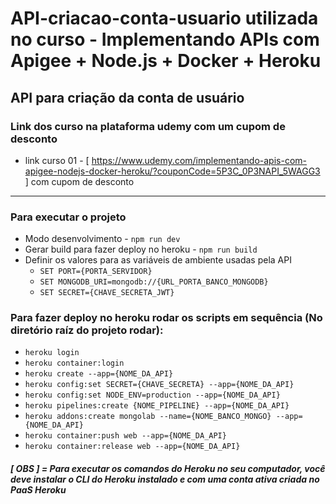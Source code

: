 # API-criacao-conta-usuario utilizada no curso - Implementando APIs com Apigee + Node.js + Docker + Heroku

## API para criação da conta de usuário

### Link dos curso na plataforma udemy com um cupom de desconto

- link curso 01 - [ https://www.udemy.com/implementando-apis-com-apigee-nodejs-docker-heroku/?couponCode=5P3C_0P3NAPI_5WAGG3 ] com cupom de desconto

---

### Para executar o projeto

- Modo desenvolvimento - `npm run dev`
- Gerar build para fazer deploy no heroku - `npm run build`
- Definir os valores para as variáveis de ambiente usadas pela API
  - `SET PORT={PORTA_SERVIDOR}`
  - `SET MONGODB_URI=mongodb://{URL_PORTA_BANCO_MONGODB}`
  - `SET SECRET={CHAVE_SECRETA_JWT}`

### Para fazer deploy no heroku rodar os scripts em sequência (No diretório raíz do projeto rodar):

- `heroku login`
- `heroku container:login`
- `heroku create --app={NOME_DA_API}`
- `heroku config:set SECRET={CHAVE_SECRETA} --app={NOME_DA_API}`
- `heroku config:set NODE_ENV=production --app={NOME_DA_API}`
- `heroku pipelines:create {NOME_PIPELINE} --app={NOME_DA_API}`
- `heroku addons:create mongolab --name={NOME_BANCO_MONGO} --app={NOME_DA_API}`
- `heroku container:push web --app={NOME_DA_API}`
- `heroku container:release web --app={NOME_DA_API}`

##### [ OBS ] = Para executar os comandos do Heroku no seu computador, você deve instalar o CLI do Heroku instalado e com uma conta ativa criada no PaaS Heroku
